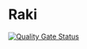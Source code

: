 # Raki

[![Quality Gate Status](https://sonarcloud.io/api/project_badges/measure?project=Antoshjkee_Raki&metric=alert_status)](https://sonarcloud.io/summary/new_code?id=Antoshjkee_Raki)

